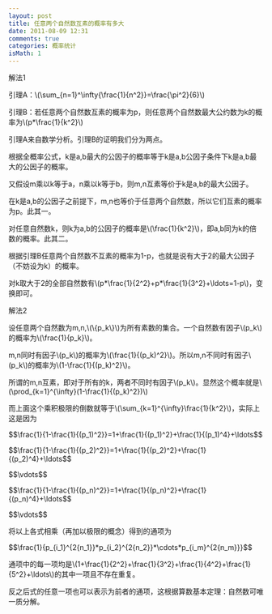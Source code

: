 ```yaml
---
layout: post
title: 任意两个自然数互素的概率有多大
date: 2011-08-09 12:31
comments: true
categories: 概率统计
isMath: 1
---
```

<p>解法1</p>
<p>引理A：\(\sum_{n=1}^\infty{\frac{1}{n^2}}=\frac{\pi^2}{6}\)</p>
<p>引理B：若任意两个自然数互素的概率为p，则任意两个自然数最大公约数为k的概率为\(p*\frac{1}{k^2}\)</p>
<p>引理A来自数学分析。引理B的证明我们分为两点。</p>
<p>根据全概率公式，k是a,b最大的公因子的概率等于k是a,b公因子条件下k是a,b最大的公因子的概率。</p>
<p>又假设m乘以k等于a，n乘以k等于b，则m,n互素等价于k是a,b的最大公因子。</p>
<p>在k是a,b的公因子之前提下，m,n也等价于任意两个自然数，所以它们互素的概率为p。此其一。</p>
<p>对任意自然数k，则k为a,b的公因子的概率是\(\frac{1}{k^2}\)，即a,b同为k的倍数的概率。此其二。</p>
<p>根据引理B任意两个自然数不互素的概率为1-p，也就是说有大于2的最大公因子（不妨设为k）的概率。</p>
<p>对k取大于2的全部自然数有\(p*\frac{1}{2^2}+p*\frac{1}{3^2}+\ldots=1-p\)，变换即可。</p>

<p>解法2</p>
<p>设任意两个自然数为m,n,\(\{p_k\}\)为所有素数的集合。一个自然数有因子\(p_k\)的概率为\(\frac{1}{p_k}\)。</p>
<p>m,n同时有因子\(p_k\)的概率为\(\frac{1}{(p_k)^2}\)。所以m,n不同时有因子\(p_k\)的概率为\(1-\frac{1}{(p_k)^2}\)。</p>
<p>所谓的m,n互素，即对于所有的k，两者不同时有因子\(p_k\)。显然这个概率就是\(\prod_{k=1}^{\infty}(1-\frac{1}{(p_k)^2})\)</p>
<p>而上面这个乘积极限的倒数就等于\(\sum_{k=1}^{\infty}\frac{1}{k^2}\)，实际上这是因为</p>
<p>$$\frac{1}{1-\frac{1}{(p_1)^2}}=1+\frac{1}{(p_1)^2}+\frac{1}{(p_1)^4}+\ldots$$</p>
<p>$$\frac{1}{1-\frac{1}{(p_2)^2}}=1+\frac{1}{(p_2)^2}+\frac{1}{(p_2)^4}+\ldots$$</p>
<p>$$\vdots$$</p>
<p>$$\frac{1}{1-\frac{1}{(p_n)^2}}=1+\frac{1}{(p_n)^2}+\frac{1}{(p_n)^4}+\ldots$$</p>
<p>$$\vdots$$</p>
<p>将以上各式相乘（再加以极限的概念）得到的通项为</p>
<p>$$\frac{1}{p_{i_1}^{2{n_1}}*p_{i_2}^{2{n_2}}*\cdots*p_{i_m}^{2{n_m}}}$$</p>
<p>通项中的每一项均是\(1+\frac{1}{2^2}+\frac{1}{3^2}+\frac{1}{4^2}+\frac{1}{5^2}+\ldots\)的其中一项且不存在重复。</p>
<p>反之后式的任意一项也可以表示为前者的通项，这根据算数基本定理：自然数可唯一质分解。</p>

